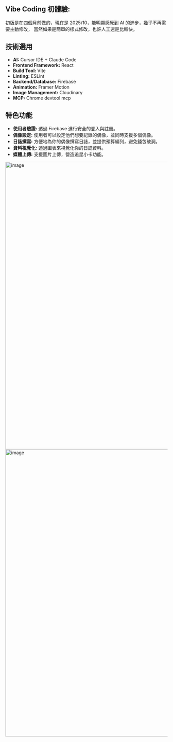 ## Vibe Coding 初體驗:

初版是在四個月前做的，現在是 2025/10，能明顯感覺到 AI 的進步，幾乎不再需要主動修改，
當然如果是簡單的樣式修改，也許人工還是比較快。

## 技術選用
*   **AI:** Cursor IDE + Claude Code
*   **Frontend Framework:** React
*   **Build Tool:** Vite
*   **Linting:** ESLint
*   **Backend/Database:** Firebase 
*   **Animation:** Framer Motion
*   **Image Management:** Cloudinary
*   **MCP:** Chrome devtool mcp

## 特色功能

*   **使用者驗證:** 透過 Firebase 進行安全的登入與註冊。
*   **偶像設定:** 使用者可以設定他們想要記錄的偶像，並同時支援多個偶像。
*   **日誌撰寫:** 方便地為你的偶像撰寫日誌，並提供預算編列，避免錢包破洞。
*   **資料視覺化:** 透過圖表來視覺化你的日誌資料。
*   **媒體上傳:** 支援圖片上傳，營造追星小卡功能。


<img width="1920" height="893" alt="image" src="https://github.com/user-attachments/assets/6683b8fd-db34-49a3-95b7-0e3aa2e8c5e6" />
<img width="1920" height="893" alt="image" src="https://github.com/user-attachments/assets/a89bc13d-e150-4c4e-aa60-939aa6c881c5" />

